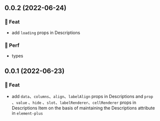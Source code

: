 ## 0.0.2 (2022-06-24)

### 🎫 Feat

- add `loading` props in Descriptions

### 🍏 Perf

- types

## 0.0.1 (2022-06-23)

### 🎫 Feat

- add `data`、`columns`、`align`、`labelAlign` props in Descriptions and `prop` 、`value` 、`hide` 、`slot`、`labelRenderer`、`cellRenderer` props in Descriptions Item on the basis of maintaining the Descriptions attribute in `element-plus`
